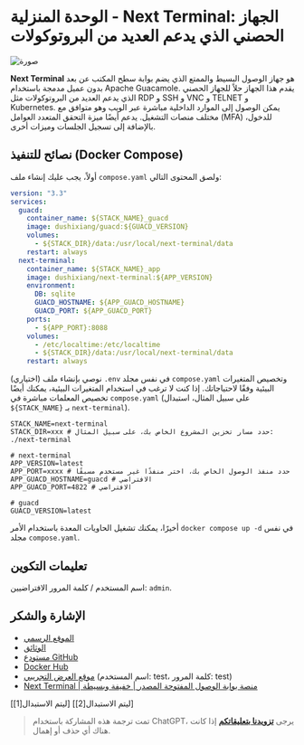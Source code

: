 # الوحدة المنزلية - Next Terminal: الجهاز الحصني الذي يدعم العديد من البروتوكولات

![صورة](https://img.wiki-power.com/d/wiki-media/img/20230312001443.png)

**Next Terminal** هو جهاز الوصول البسيط والممتع الذي يضم بوابة سطح المكتب عن بعد بدون عميل مدمجة باستخدام Apache Guacamole. يقدم هذا الجهاز حلاً للجهاز الحصني الذي يدعم العديد من البروتوكولات مثل RDP و SSH و VNC و TELNET و Kubernetes. يمكن الوصول إلى الموارد الداخلية مباشرة عبر الويب وهو متوافق مع مختلف منصات التشغيل. يدعم أيضًا ميزة التحقق المتعدد العوامل (MFA) للدخول، بالإضافة إلى تسجيل الجلسات وميزات أخرى.

## نصائح للتنفيذ (Docker Compose)

أولاً، يجب عليك إنشاء ملف `compose.yaml` ولصق المحتوى التالي:

```yaml title="compose.yaml"
version: "3.3"
services:
  guacd:
    container_name: ${STACK_NAME}_guacd
    image: dushixiang/guacd:${GUACD_VERSION}
    volumes:
      - ${STACK_DIR}/data:/usr/local/next-terminal/data
    restart: always
  next-terminal:
    container_name: ${STACK_NAME}_app
    image: dushixiang/next-terminal:${APP_VERSION}
    environment:
      DB: sqlite
      GUACD_HOSTNAME: ${APP_GUACD_HOSTNAME}
      GUACD_PORT: ${APP_GUACD_PORT}
    ports:
      - ${APP_PORT}:8088
    volumes:
      - /etc/localtime:/etc/localtime
      - ${STACK_DIR}/data:/usr/local/next-terminal/data
    restart: always
```

(اختياري) نوصي بإنشاء ملف `.env` في نفس مجلد `compose.yaml` وتخصيص المتغيرات البيئية وفقًا لاحتياجاتك. إذا كنت لا ترغب في استخدام المتغيرات البيئية، يمكنك أيضًا تخصيص المعلمات مباشرة في `compose.yaml` (على سبيل المثال، استبدال `${STACK_NAME}` بـ `next-terminal`).

```dotenv title=".env"
STACK_NAME=next-terminal
STACK_DIR=xxx # حدد مسار تخزين المشروع الخاص بك، على سبيل المثال: ./next-terminal

# next-terminal
APP_VERSION=latest
APP_PORT=xxxx # حدد منفذ الوصول الخاص بك، اختر منفذًا غير مستخدم مسبقًا
APP_GUACD_HOSTNAME=guacd # الافتراضي
APP_GUACD_PORT=4822 # الافتراضي

# guacd
GUACD_VERSION=latest
```

أخيرًا، يمكنك تشغيل الحاويات المعدة باستخدام الأمر `docker compose up -d` في نفس مجلد `compose.yaml`.

## تعليمات التكوين

اسم المستخدم / كلمة المرور الافتراضيين: `admin`.

## الإشارة والشكر


- [الموقع الرسمي](https://next-terminal.typesafe.cn/)
- [الوثائق](https://next-terminal.typesafe.cn/docs/install/docker-install.html)
- [مستودع GitHub](https://github.com/dushixiang/next-terminal)
- [Docker Hub](https://hub.docker.com/r/dushixiang/next-terminal)
- [موقع العرض التجريبي](https://next.typesafe.cn/) (اسم المستخدم: test، كلمة المرور: test)
- [Next Terminal | منصة بوابة الوصول المفتوحة المصدر | خفيفة وبسيطة](https://blog.samliu.tech/2022/07/22/next-terminal-%E5%BC%80%E6%BA%90-%E8%BD%BB%E9%87%8F-%E7%AE%80%E5%8D%95%E7%9A%84%E5%A0%A1%E5%9E%92%E6%9C%BA/?utm_source=rss&utm_medium=rss&utm_campaign=next-terminal-%25e5%25bc%2580%25e6%25ba%2590-%25e8%25bd%25bb%25e9%2587%258f-%25e7%25ae%2580%25e5%258d%2595%25e7%259a%2584%25e5%25a0%25a1%25e5%259e%2592%25e6%259c%25ba)

[ليتم الاستبدال[1]]
[ليتم الاستبدال[2]]

> تمت ترجمة هذه المشاركة باستخدام ChatGPT، يرجى [**تزويدنا بتعليقاتكم**](https://github.com/linyuxuanlin/Wiki_MkDocs/issues/new) إذا كانت هناك أي حذف أو إهمال.